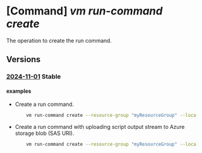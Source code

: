 # [Command] _vm run-command create_

The operation to create the run command.

## Versions

### [2024-11-01](/Resources/mgmt-plane/L3N1YnNjcmlwdGlvbnMve30vcmVzb3VyY2Vncm91cHMve30vcHJvdmlkZXJzL21pY3Jvc29mdC5jb21wdXRlL3ZpcnR1YWxtYWNoaW5lcy97fS9ydW5jb21tYW5kcy97fQ==/2024-11-01.xml) **Stable**

<!-- mgmt-plane /subscriptions/{}/resourcegroups/{}/providers/microsoft.compute/virtualmachines/{}/runcommands/{} 2024-11-01 -->

#### examples

- Create a run command.
    ```bash
        vm run-command create --resource-group "myResourceGroup" --location "West US" --async-execution false --parameters arg1=value1 arg2=value2 --run-as-password "<runAsPassword>" --run-as-user "user1" --script "Write-Host Hello World!" --timeout-in-seconds 3600 --run-command-name "myRunCommand" --vm-name "myVM"
    ```

- Create a run command with uploading script output stream to Azure storage blob (SAS URI).
    ```bash
        vm run-command create --resource-group "myResourceGroup" --location "West US" --script "Write-Host Hello World!" --run-command-name "myRunCommand" --vm-name "myVM" --output-blob-uri "https://my-blob-uri"
    ```
